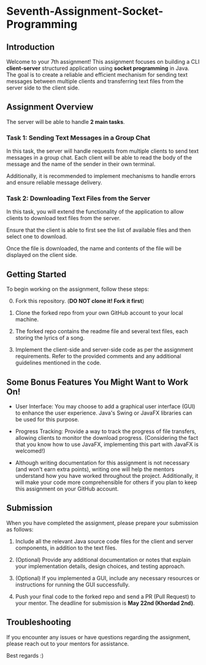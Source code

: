 # Seventh-Assignment-Socket-Programming

## Introduction
Welcome to your 7th assignment! This assignment focuses on building a CLI **client-server** structured application using **socket programming** in Java. The goal is to create a reliable and efficient mechanism for sending text messages between multiple clients and transferring text files from the server side to the client side.

## Assignment Overview
The server will be able to handle **2 main tasks**.

### Task 1: Sending Text Messages in a Group Chat
In this task, the server will handle requests from multiple clients to send text messages in a group chat. Each client will be able to read the body of the message and the name of the sender in their own terminal.

Additionally, it is recommended to implement mechanisms to handle errors and ensure reliable message delivery.

### Task 2: Downloading Text Files from the Server
In this task, you will extend the functionality of the application to allow clients to download text files from the server.

Ensure that the client is able to first see the list of available files and then select one to download.

Once the file is downloaded, the name and contents of the file will be displayed on the client side.

## Getting Started
To begin working on the assignment, follow these steps:

0. Fork this repository. (**DO NOT clone it! Fork it first**)

1. Clone the forked repo from your own GitHub account to your local machine.

2. The forked repo contains the readme file and several text files, each storing the lyrics of a song.

3. Implement the client-side and server-side code as per the assignment requirements. Refer to the provided comments and any additional guidelines mentioned in the code.

## Some Bonus Features You Might Want to Work On!

- User Interface: You may choose to add a graphical user interface (GUI) to enhance the user experience. Java's Swing or JavaFX libraries can be used for this purpose.

- Progress Tracking: Provide a way to track the progress of file transfers, allowing clients to monitor the download progress. (Considering the fact that you know how to use JavaFX, implementing this part with JavaFX is welcomed!)

- Although writing documentation for this assignment is not necessary (and won't earn extra points), writing one will help the mentors understand how you have worked throughout the project. Additionally, it will make your code more comprehensible for others if you plan to keep this assignment on your GitHub account.

## Submission
When you have completed the assignment, please prepare your submission as follows:

1. Include all the relevant Java source code files for the client and server components, in addition to the text files.

2. (Optional) Provide any additional documentation or notes that explain your implementation details, design choices, and testing approach.

3. (Optional) If you implemented a GUI, include any necessary resources or instructions for running the GUI successfully.

4. Push your final code to the forked repo and send a PR (Pull Request) to your mentor. The deadline for submission is **May 22nd (Khordad 2nd)**.

## Troubleshooting
If you encounter any issues or have questions regarding the assignment, please reach out to your mentors for assistance.

Best regards :)